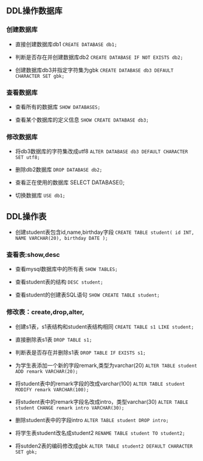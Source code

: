 ## DDL操作数据库

### 创建数据库

- 直接创建数据库db1
`CREATE DATABASE db1;`

- 判断是否存在并创建数据库db2
`CREATE DATABASE IF NOT EXISTS db2;`

- 创建数据库db3并指定字符集为gbk
`CREATE DATABASE db3 DEFAULT CHARACTER SET gbk;`

### 查看数据库
- 查看所有的数据库
`SHOW DATABASES;`

- 查看某个数据库的定义信息
`SHOW CREATE DATABASE db3;`


### 修改数据库
- 将db3数据库的字符集改成utf8
`ALTER DATABASE db3 DEFAULT CHARACTER SET utf8;`

- 删除db2数据库
`DROP DATABASE db2;`

- 查看正在使用的数据库
SELECT DATABASE();

- 切换数据库
`USE db1;`


## DDL操作表
- 创建student表包含id,name,birthday字段
`CREATE TABLE student(
	id INT,
	NAME VARCHAR(20),
	birthday DATE
);`

### 查看表:show,desc

- 查看mysql数据库中的所有表
`SHOW TABLES;`

- 查看student表的结构
`DESC student;`

- 查看student的创建表SQL语句
`SHOW CREATE TABLE student;`

### 修改表：create,drop,alter,
- 创建s1表，s1表结构和student表结构相同
`CREATE TABLE s1 LIKE student;`

- 直接删除表s1表
`DROP TABLE s1;`

- 判断表是否存在并删除s1表
`DROP TABLE IF EXISTS s1;`


- 为学生表添加一个新的字段remark,类型为varchar(20)
`ALTER TABLE student ADD remark VARCHAR(20);`


- 将student表中的remark字段的改成varchar(100)
`ALTER TABLE student MODIFY remark VARCHAR(100);`

- 将student表中的remark字段名改成intro，类型varchar(30)
`ALTER TABLE student CHANGE remark intro VARCHAR(30);`

- 删除student表中的字段intro
`ALTER TABLE student DROP intro;`

- 将学生表student改名成student2
`RENAME TABLE student TO student2;`

- 将sutden2表的编码修改成gbk
`ALTER TABLE student2 DEFAULT CHARACTER SET gbk;`
